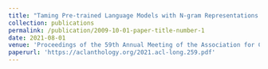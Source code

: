 ```yaml
---
title: "Taming Pre-trained Language Models with N-gram Representations for Low-Resource Domain Adaptation"
collection: publications
permalink: /publication/2009-10-01-paper-title-number-1
date: 2021-08-01
venue: 'Proceedings of the 59th Annual Meeting of the Association for Computational Linguistics and the 11th International Joint Conference on Natural Language Processing (Volume 1: Long Papers)'
paperurl: 'https://aclanthology.org/2021.acl-long.259.pdf'
---
```

